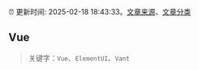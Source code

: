 :alarm_clock: 更新时间: 2025-02-18 18:43:33。[文章来源](/README.md)、[文章分类](/TAGS.md)

## Vue


> 关键字：`Vue`、`ElementUI`、`Vant`



